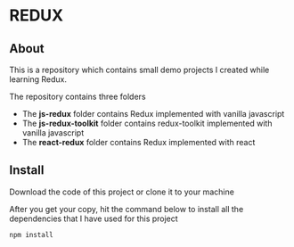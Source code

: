 # REDUX

## About

This is a repository which contains small demo projects I created while learning Redux.

The repository contains three folders

-   The **js-redux** folder contains Redux implemented with vanilla javascript
-   The **js-redux-toolkit** folder contains redux-toolkit implemented with vanilla javascript
-   The **react-redux** folder contains Redux implemented with react

## Install

Download the code of this project or clone it to your machine

After you get your copy, hit the command below to install all the dependencies that I have used for this project

```bash
npm install
```
